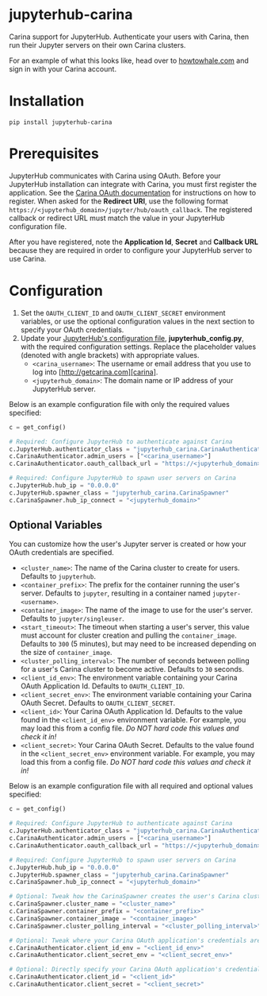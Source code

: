 # jupyterhub-carina
Carina support for JupyterHub. Authenticate your users with Carina, then run their Jupyter servers on their own Carina clusters.

For an example of what this looks like, head over to [howtowhale.com](https://howtowhale.com) and sign in with your Carina account.

# Installation
`pip install jupyterhub-carina`

# Prerequisites
JupyterHub communicates with Carina using OAuth. Before your JupyterHub installation can integrate with Carina, you must
first register the application. See the [Carina OAuth documentation][carina-oauth] for instructions on how to register. When asked for the **Redirect URI**, use the following format `https://<jupyterhub_domain>/jupyter/hub/oauth_callback`. The registered callback or redirect URL must match the value in your JupyterHub configuration file.

After you have registered, note the **Application Id**, **Secret** and **Callback URL** because they are required
in order to configure your JupyterHub server to use Carina.

# Configuration

1. Set the `OAUTH_CLIENT_ID` and `OAUTH_CLIENT_SECRET` environment variables, or use the optional configuration values in the next section to specify your OAuth credentials.
2. Update your [JupyterHub's configuration file][jupyterhub-config], **jupyterhub_config.py**, with the required configuration settings. Replace the placeholder values (denoted with angle brackets) with appropriate values.
    * `<carina_username>`: The username or email address that you use to log into [http://getcarina.com][carina].
    * `<jupyterhub_domain>`: The domain name or IP address of your JupyterHub server.

Below is an example configuration file with only the required values specified:

```python
c = get_config()

# Required: Configure JupyterHub to authenticate against Carina
c.JupyterHub.authenticator_class = "jupyterhub_carina.CarinaAuthenticator"
c.CarinaAuthenticator.admin_users = ["<carina_username>"]
c.CarinaAuthenticator.oauth_callback_url = "https://<jupyterhub_domain>/jupyter/hub/oauth_callback"

# Required: Configure JupyterHub to spawn user servers on Carina
c.JupyterHub.hub_ip = "0.0.0.0"
c.JupyterHub.spawner_class = "jupyterhub_carina.CarinaSpawner"
c.CarinaSpawner.hub_ip_connect = "<jupyterhub_domain>"
```

## Optional Variables
You can customize how the user's Jupyter server is created or how your OAuth credentials are specified.

* `<cluster_name>`: The name of the Carina cluster to create for users. Defaults to `jupyterhub`.
* `<container_prefix>`: The prefix for the container running the user's server. Defaults to `jupyter`, resulting in a
    container named `jupyter-<username>`.
* `<container_image>`: The name of the image to use for the user's server. Defaults to `jupyter/singleuser`.
*  `<start_timeout>`: The timeout when starting a user's server, this value must account for cluster creation and
    pulling the `container_image`. Defaults to `300` (5 minutes), but may need to be increased depending on the
    size of `container_image`.
* `<cluster_polling_interval>`: The number of seconds between polling for a user's Carina cluster to become active.
    Defaults to `30` seconds.
* `<client_id_env>`: The environment variable containing your Carina OAuth Application Id.
    Defaults to `OAUTH_CLIENT_ID`.
* `<client_secret_env>`: The environment variable containing your Carina OAuth Secret.
    Defaults to `OAUTH_CLIENT_SECRET`.
* `<client_id>`: Your Carina OAuth Application Id. Defaults to the value found in the `<client_id_env>` environment variable.
    For example, you may load this from a config file. _Do NOT hard code this values and check it in!_
* `<client_secret>`: Your Carina OAuth Secret. Defaults to the value found in the `<client_secret_env>` environment variable.
    For example, you may load this from a config file. _Do NOT hard code this values and check it in!_

Below is an example configuration file with all required and optional values specified:

```python
c = get_config()

# Required: Configure JupyterHub to authenticate against Carina
c.JupyterHub.authenticator_class = "jupyterhub_carina.CarinaAuthenticator"
c.CarinaAuthenticator.admin_users = ["<carina_username>"]
c.CarinaAuthenticator.oauth_callback_url = "https://<jupyterhub_domain>/jupyter/hub/oauth_callback"

# Required: Configure JupyterHub to spawn user servers on Carina
c.JupyterHub.hub_ip = "0.0.0.0"
c.JupyterHub.spawner_class = "jupyterhub_carina.CarinaSpawner"
c.CarinaSpawner.hub_ip_connect = "<jupyterhub_domain>"

# Optional: Tweak how the CarinaSpawner creates the user's Carina cluster and container
c.CarinaSpawner.cluster_name = "<cluster_name>"
c.CarinaSpawner.container_prefix = "<container_prefix>"
c.CarinaSpawner.container_image = "<container_image>"
c.CarinaSpawner.cluster_polling_interval = "<cluster_polling_interval>"

# Optional: Tweak where your Carina OAuth application's credentials are located
c.CarinaAuthenticator.client_id_env = "<client_id_env>"
c.CarinaAuthenticator.client_secret_env = "<client_secret_env>"

# Optional: Directly specify your Carina OAuth application's credentials
c.CarinaAuthenticator.client_id = "<client_id>"
c.CarinaAuthenticator.client_secret = "<client_secret>"
```

[carina]: http://getcarina.com
[carina-oauth]: https://getcarina.com/docs/reference/oauth-integration/#register-your-application
[jupyterhub-config]: http://jupyterhub.readthedocs.org/en/latest/getting-started.html#how-to-configure-jupyterhub